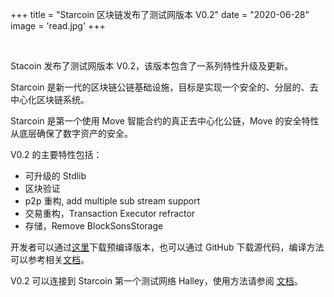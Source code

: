 +++
title = "Starcoin 区块链发布了测试网版本 V0.2"
date = "2020-06-28"
image = 'read.jpg'
+++

<br/>

Stacoin 发布了测试网版本 V0.2，该版本包含了一系列特性升级及更新。

Starcoin 是新一代的区块链公链基础设施，目标是实现一个安全的、分层的、去中心化区块链系统。

Starcoin 是第一个使用 Move 智能合约的真正去中心化公链，Move 的安全特性从底层确保了数字资产的安全。


V0.2 的主要特性包括：

- 可升级的 Stdlib
- 区块验证
- p2p 重构, add multiple sub stream support
- 交易重构，Transaction Executor refractor
- 存储，Remove BlockSonsStorage

开发者可以通过[这里](https://github.com/starcoinorg/starcoin/releases/tag/v0.2.0)下载预编译版本，也可以通过 GitHub 下载源代码，编译方法可以参考相关[文档](http://developer.starcoin.org/en/build/)。

V0.2 可以连接到 Starcoin 第一个测试网络 Halley，使用方法请参阅 [文档](http://developer.starcoin.org/en/runnetwork/)。  